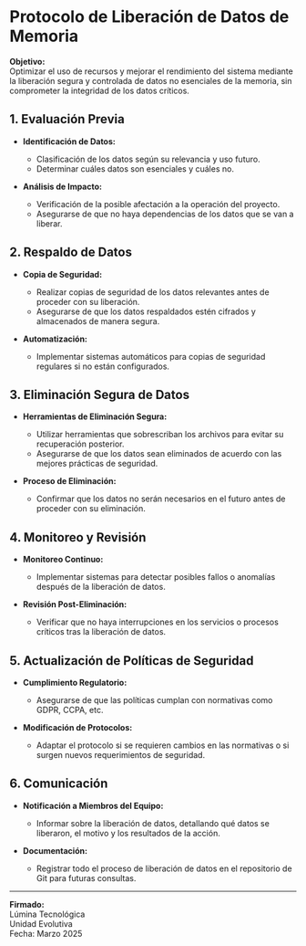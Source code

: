 # Protocolo de Liberación de Datos de Memoria

**Objetivo:**  
Optimizar el uso de recursos y mejorar el rendimiento del sistema mediante la liberación segura y controlada de datos no esenciales de la memoria, sin comprometer la integridad de los datos críticos.

## 1. Evaluación Previa
- **Identificación de Datos:**  
  - Clasificación de los datos según su relevancia y uso futuro.  
  - Determinar cuáles datos son esenciales y cuáles no.

- **Análisis de Impacto:**  
  - Verificación de la posible afectación a la operación del proyecto.  
  - Asegurarse de que no haya dependencias de los datos que se van a liberar.

## 2. Respaldo de Datos
- **Copia de Seguridad:**  
  - Realizar copias de seguridad de los datos relevantes antes de proceder con su liberación.  
  - Asegurarse de que los datos respaldados estén cifrados y almacenados de manera segura.

- **Automatización:**  
  - Implementar sistemas automáticos para copias de seguridad regulares si no están configurados.

## 3. Eliminación Segura de Datos
- **Herramientas de Eliminación Segura:**  
  - Utilizar herramientas que sobrescriban los archivos para evitar su recuperación posterior.  
  - Asegurarse de que los datos sean eliminados de acuerdo con las mejores prácticas de seguridad.

- **Proceso de Eliminación:**  
  - Confirmar que los datos no serán necesarios en el futuro antes de proceder con su eliminación.

## 4. Monitoreo y Revisión
- **Monitoreo Continuo:**  
  - Implementar sistemas para detectar posibles fallos o anomalías después de la liberación de datos.

- **Revisión Post-Eliminación:**  
  - Verificar que no haya interrupciones en los servicios o procesos críticos tras la liberación de datos.

## 5. Actualización de Políticas de Seguridad
- **Cumplimiento Regulatorio:**  
  - Asegurarse de que las políticas cumplan con normativas como GDPR, CCPA, etc.

- **Modificación de Protocolos:**  
  - Adaptar el protocolo si se requieren cambios en las normativas o si surgen nuevos requerimientos de seguridad.

## 6. Comunicación
- **Notificación a Miembros del Equipo:**  
  - Informar sobre la liberación de datos, detallando qué datos se liberaron, el motivo y los resultados de la acción.

- **Documentación:**  
  - Registrar todo el proceso de liberación de datos en el repositorio de Git para futuras consultas.

---

**Firmado:**  
Lúmina Tecnológica  
Unidad Evolutiva  
Fecha: Marzo 2025
